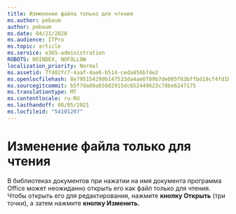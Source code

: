 ```yaml
---
title: Изменение файла только для чтения
ms.author: pebaum
author: pebaum
ms.date: 04/21/2020
ms.audience: ITPro
ms.topic: article
ms.service: o365-administration
ROBOTS: NOINDEX, NOFOLLOW
localization_priority: Normal
ms.assetid: 7fd02fc7-4aaf-4ae6-b514-ceda456b74e2
ms.openlocfilehash: 8e795154299b147533da4ae0f89b7de005f83bffbd19cf4fd1b03c0d16d5598c
ms.sourcegitcommit: b5f7da89a650d2915dc652449623c78be6247175
ms.translationtype: MT
ms.contentlocale: ru-RU
ms.lasthandoff: 08/05/2021
ms.locfileid: "54101207"
---
```

# <a name="edit-a-read-only-file"></a>Изменение файла только для чтения

В библиотеках документов при нажатии на имя документа программа Office может неожиданно открыть его как файл только для чтения. Чтобы открыть его для редактирования, нажмите **кнопку Открыть** (три точки), а затем нажмите **кнопку Изменить.**
  

